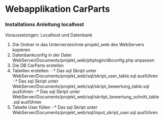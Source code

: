# Webapplikation CarParts

### Installations Anleitung localhost
Voraussetzngen: Localhost und Datenbank

1. Die Ordner in das Unterverzeichnie projekt_web des WebServers kopieren
2. Datenbankconfig in der Datei WebServer/Documents/projekt_web/phplogin/dbconfig.php anpassen
3. Die DB CarParts erstellen
4. Tabellen erstellen:
            ⋅⋅* Das sql Skript unter WebServer/Documents/projekt_web/sql/skript_user_table.sql ausführen
            ⋅⋅* Das sql Skript unter WebServer/Documents/projekt_web/sql/skript_bewertung_table.sql ausführen
            ⋅⋅* Das sql Skript unter WebServer/Documents/projekt_web/sql/skritpt_bewertung_schnitt_table.sql ausführen
5. Tabelle User füllen
            ⋅⋅* Das sql Skript unter WebServer/Documents/projekt_web/sql/input_skript_user.sql ausführen
